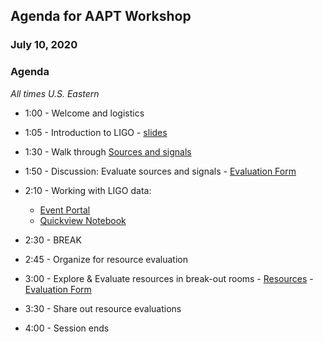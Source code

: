 ## Agenda for AAPT Workshop
### July 10, 2020

### Agenda
*All times U.S. Eastern*

 * 1:00 - Welcome and logistics
 * 1:05 - Introduction to LIGO - [slides](https://drive.google.com/file/d/19OWPKRPj-asgpKC_vj_Q22NkXIUzHmPI/view?usp=sharing)
 * 1:30 - Walk through [Sources and signals](https://labcit.ligo.caltech.edu/~jkanner/aapt/web/) 
 * 1:50 - Discussion: Evaluate sources and signals - [Evaluation Form](https://docs.google.com/document/d/1oJV_HCaQGV3D23f97gwW6KyS0foNnnwuMDhOt14rUVc/edit?usp=sharing)
 
 * 2:10 - Working with LIGO data: 
    * [Event Portal](https://gw-osc.org/eventapi)
    * [Quickview Notebook](https://colab.research.google.com/github/losc-tutorial/quickview/blob/master/index.ipynb)
    
* 2:30 - BREAK

* 2:45 - Organize for resource evaluation

* 3:00 - Explore & Evaluate resources in break-out rooms - [Resources](https://labcit.ligo.caltech.edu/~jkanner/aapt/web/resources.html) - [Evaluation Form](https://docs.google.com/document/d/1oJV_HCaQGV3D23f97gwW6KyS0foNnnwuMDhOt14rUVc/edit?usp=sharing)

* 3:30 - Share out resource evaluations

* 4:00 - Session ends




